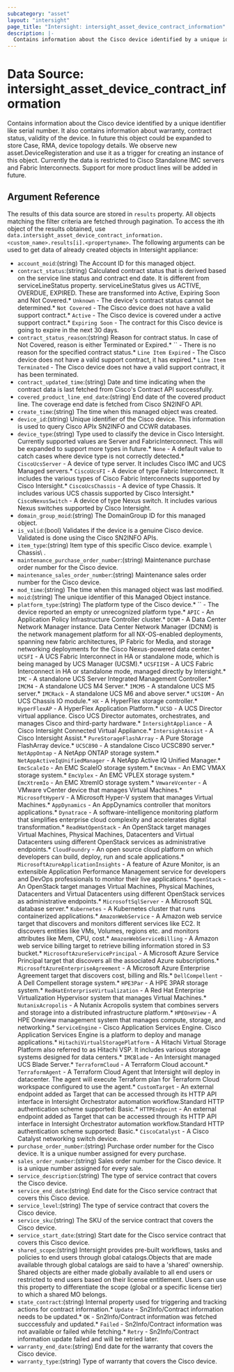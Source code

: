```yaml
---
subcategory: "asset"
layout: "intersight"
page_title: "Intersight: intersight_asset_device_contract_information"
description: |-
  Contains information about the Cisco device identified by a unique identifier like serial number. It also contains information about warranty, contract status, validity of the device. In future this object could be expanded to store Case, RMA, device topology details. We observe new asset.DeviceRegisteration and use it as a trigger for creating an instance of this object. Currently the data is restricted to Cisco Standalone IMC servers and Fabric Interconnects. Support for more product lines will be added in future.
---
```


# Data Source: intersight_asset_device_contract_information
Contains information about the Cisco device identified by a unique identifier like serial number. It also contains information about warranty, contract status, validity of the device. In future this object could be expanded to store Case, RMA, device topology details. We observe new asset.DeviceRegisteration and use it as a trigger for creating an instance of this object. Currently the data is restricted to Cisco Standalone IMC servers and Fabric Interconnects. Support for more product lines will be added in future.
## Argument Reference
The results of this data source are stored in `results` property.
All objects matching the filter criteria are fetched through pagination.
To access the ith object of the results obtained, use `data.intersight_asset_device_contract_information.<custom_name>.results[i].<propertyname>`.
The following arguments can be used to get data of already created objects in Intersight appliance:
* `account_moid`:(string) The Account ID for this managed object. 
* `contract_status`:(string) Calculated contract status that is derived based on the service line status and contract end date. It is different from serviceLineStatus property. serviceLineStatus gives us ACTIVE, OVERDUE, EXPIRED. These are transformed into Active, Expiring Soon and Not Covered.* `Unknown` - The device's contract status cannot be determined.* `Not Covered` - The Cisco device does not have a valid support contract.* `Active` - The Cisco device is covered under a active support contract.* `Expiring Soon` - The contract for this Cisco device is going to expire in the next 30 days. 
* `contract_status_reason`:(string) Reason for contract status. In case of Not Covered, reason is either Terminated or Expired.* `` - There is no reason for the specified contract status.* `Line Item Expired` - The Cisco device does not have a valid support contract, it has expired.* `Line Item Terminated` - The Cisco device does not have a valid support contract, it has been terminated. 
* `contract_updated_time`:(string) Date and time indicating when the contract data is last fetched from Cisco's Contract API successfully. 
* `covered_product_line_end_date`:(string) End date of the covered product line. The coverage end date is fetched from Cisco SN2INFO API. 
* `create_time`:(string) The time when this managed object was created. 
* `device_id`:(string) Unique identifier of the Cisco device. This information is used to query Cisco APIx SN2INFO and CCWR databases. 
* `device_type`:(string) Type used to classify the device in Cisco Intersight. Currently supported values are Server and FabricInterconnect. This will be expanded to support more types in future.* `None` - A default value to catch cases where device type is not correctly detected.* `CiscoUcsServer` - A device of type server. It includes Cisco IMC and UCS Managed servers.* `CiscoUcsFI` - A device of type Fabric Interconnect. It includes the various types of Cisco Fabric Interconnects supported by Cisco Intersight.* `CiscoUcsChassis` - A device of type Chassis. It includes various UCS chassis supported by Cisco Intersight.* `CiscoNexusSwitch` - A device of type Nexus switch. It includes various Nexus switches supported by Cisco Intersight. 
* `domain_group_moid`:(string) The DomainGroup ID for this managed object. 
* `is_valid`:(bool) Validates if the device is a genuine Cisco device. Validated is done using the Cisco SN2INFO APIs. 
* `item_type`:(string) Item type of this specific Cisco device. example \ Chassis\ . 
* `maintenance_purchase_order_number`:(string) Maintenance purchase order number for the Cisco device. 
* `maintenance_sales_order_number`:(string) Maintenance sales order number for the Cisco device. 
* `mod_time`:(string) The time when this managed object was last modified. 
* `moid`:(string) The unique identifier of this Managed Object instance. 
* `platform_type`:(string) The platform type of the Cisco device.* `` - The device reported an empty or unrecognized platform type.* `APIC` - An Application Policy Infrastructure Controller cluster.* `DCNM` - A Data Center Network Manager instance. Data Center Network Manager (DCNM) is the network management platform for all NX-OS-enabled deployments, spanning new fabric architectures, IP Fabric for Media, and storage networking deployments for the Cisco Nexus-powered data center.* `UCSFI` - A UCS Fabric Interconnect in HA or standalone mode, which is being managed by UCS Manager (UCSM).* `UCSFIISM` - A UCS Fabric Interconnect in HA or standalone mode, managed directly by Intersight.* `IMC` - A standalone UCS Server Integrated Management Controller.* `IMCM4` - A standalone UCS M4 Server.* `IMCM5` - A standalone UCS M5 server.* `IMCRack` - A standalone UCS M6 and above server.* `UCSIOM` - An UCS Chassis IO module.* `HX` - A HyperFlex storage controller.* `HyperFlexAP` - A HyperFlex Application Platform.* `UCSD` - A UCS Director virtual appliance. Cisco UCS Director automates, orchestrates, and manages Cisco and third-party hardware.* `IntersightAppliance` - A Cisco Intersight Connected Virtual Appliance.* `IntersightAssist` - A Cisco Intersight Assist.* `PureStorageFlashArray` - A Pure Storage FlashArray device.* `UCSC890` - A standalone Cisco UCSC890 server.* `NetAppOntap` - A NetApp ONTAP storage system.* `NetAppActiveIqUnifiedManager` - A NetApp Active IQ Unified Manager.* `EmcScaleIo` - An EMC ScaleIO storage system.* `EmcVmax` - An EMC VMAX storage system.* `EmcVplex` - An EMC VPLEX storage system.* `EmcXtremIo` - An EMC XtremIO storage system.* `VmwareVcenter` - A VMware vCenter device that manages Virtual Machines.* `MicrosoftHyperV` - A Microsoft Hyper-V system that manages Virtual Machines.* `AppDynamics` - An AppDynamics controller that monitors applications.* `Dynatrace` - A software-intelligence monitoring platform that simplifies enterprise cloud complexity and accelerates digital transformation.* `ReadHatOpenStack` - An OpenStack target manages Virtual Machines, Physical Machines, Datacenters and Virtual Datacenters using different OpenStack services as administrative endpoints.* `CloudFoundry` - An open source cloud platform on which developers can build, deploy, run and scale applications.* `MicrosoftAzureApplicationInsights` - A feature of Azure Monitor, is an extensible Application Performance Management service for developers and DevOps professionals to monitor their live applications.* `OpenStack` - An OpenStack target manages Virtual Machines, Physical Machines, Datacenters and Virtual Datacenters using different OpenStack services as administrative endpoints.* `MicrosoftSqlServer` - A Microsoft SQL database server.* `Kubernetes` - A Kubernetes cluster that runs containerized applications.* `AmazonWebService` - A Amazon web service target that discovers and monitors different services like EC2. It discovers entities like VMs, Volumes, regions etc. and monitors attributes like Mem, CPU, cost.* `AmazonWebServiceBilling` - A Amazon web service billing target to retrieve billing information stored in S3 bucket.* `MicrosoftAzureServicePrincipal` - A Microsoft Azure Service Principal target that discovers all the associated Azure subscriptions.* `MicrosoftAzureEnterpriseAgreement` - A Microsoft Azure Enterprise Agreement target that discovers cost, billing and RIs.* `DellCompellent` - A Dell Compellent storage system.* `HPE3Par` - A HPE 3PAR storage system.* `RedHatEnterpriseVirtualization` - A Red Hat Enterprise Virtualization Hypervisor system that manages Virtual Machines.* `NutanixAcropolis` - A Nutanix Acropolis system that combines servers and storage into a distributed infrastructure platform.* `HPEOneView` - A HPE Oneview management system that manages compute, storage, and networking.* `ServiceEngine` - Cisco Application Services Engine. Cisco Application Services Engine is a platform to deploy and manage applications.* `HitachiVirtualStoragePlatform` - A Hitachi Virtual Storage Platform also referred to as Hitachi VSP. It includes various storage systems designed for data centers.* `IMCBlade` - An Intersight managed UCS Blade Server.* `TerraformCloud` - A Terraform Cloud account.* `TerraformAgent` - A Terraform Cloud Agent that Intersight will deploy in datacenter. The agent will execute Terraform plan for Terraform Cloud workspace configured to use the agent.* `CustomTarget` - An external endpoint added as Target that can be accessed through its HTTP API interface in Intersight Orchestrator automation workflow.Standard HTTP authentication scheme supported: Basic.* `HTTPEndpoint` - An external endpoint added as Target that can be accessed through its HTTP API interface in Intersight Orchestrator automation workflow.Standard HTTP authentication scheme supported: Basic.* `CiscoCatalyst` - A Cisco Catalyst networking switch device. 
* `purchase_order_number`:(string) Purchase order number for the Cisco device. It is a unique number assigned for every purchase. 
* `sales_order_number`:(string) Sales order number for the Cisco device. It is a unique number assigned for every sale. 
* `service_description`:(string) The type of service contract that covers the Cisco device. 
* `service_end_date`:(string) End date for the Cisco service contract that covers this Cisco device. 
* `service_level`:(string) The type of service contract that covers the Cisco device. 
* `service_sku`:(string) The SKU of the service contract that covers the Cisco device. 
* `service_start_date`:(string) Start date for the Cisco service contract that covers this Cisco device. 
* `shared_scope`:(string) Intersight provides pre-built workflows, tasks and policies to end users through global catalogs.Objects that are made available through global catalogs are said to have a 'shared' ownership. Shared objects are either made globally available to all end users or restricted to end users based on their license entitlement. Users can use this property to differentiate the scope (global or a specific license tier) to which a shared MO belongs. 
* `state_contract`:(string) Internal property used for triggering and tracking actions for contract information.* `Update` - Sn2Info/Contract information needs to be updated.* `OK` - Sn2Info/Contract information was fetched succcessfuly and updated.* `Failed` - Sn2Info/Contract information was not available  or failed while fetching.* `Retry` - Sn2Info/Contract information update failed and will be retried later. 
* `warranty_end_date`:(string) End date for the warranty that covers the Cisco device. 
* `warranty_type`:(string) Type of warranty that covers the Cisco device. 
 